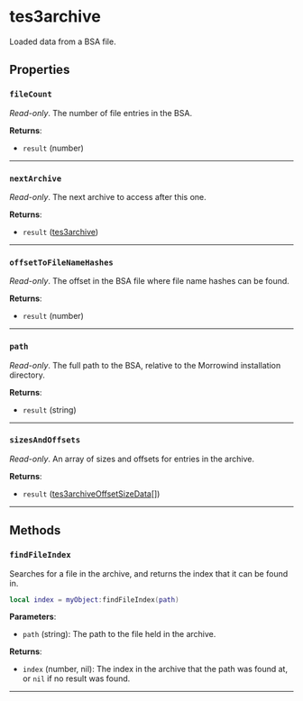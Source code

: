 # tes3archive

Loaded data from a BSA file.

## Properties

### `fileCount`

*Read-only*. The number of file entries in the BSA.

**Returns**:

* `result` (number)

***

### `nextArchive`

*Read-only*. The next archive to access after this one.

**Returns**:

* `result` ([tes3archive](../../types/tes3archive))

***

### `offsetToFileNameHashes`

*Read-only*. The offset in the BSA file where file name hashes can be found.

**Returns**:

* `result` (number)

***

### `path`

*Read-only*. The full path to the BSA, relative to the Morrowind installation directory.

**Returns**:

* `result` (string)

***

### `sizesAndOffsets`

*Read-only*. An array of sizes and offsets for entries in the archive.

**Returns**:

* `result` ([tes3archiveOffsetSizeData](../../types/tes3archiveOffsetSizeData)[])

***

## Methods

### `findFileIndex`

Searches for a file in the archive, and returns the index that it can be found in.

```lua
local index = myObject:findFileIndex(path)
```

**Parameters**:

* `path` (string): The path to the file held in the archive.

**Returns**:

* `index` (number, nil): The index in the archive that the path was found at, or `nil` if no result was found.

***

